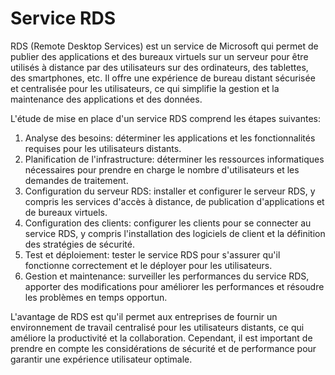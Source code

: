# Service RDS

RDS (Remote Desktop Services) est un service de Microsoft qui permet de publier des applications et des bureaux virtuels sur un serveur pour être utilisés à distance par des utilisateurs sur des ordinateurs, des tablettes, des smartphones, etc. Il offre une expérience de bureau distant sécurisée et centralisée pour les utilisateurs, ce qui simplifie la gestion et la maintenance des applications et des données.

L'étude de mise en place d'un service RDS comprend les étapes suivantes:

1. Analyse des besoins: déterminer les applications et les fonctionnalités requises pour les utilisateurs distants.
2. Planification de l'infrastructure: déterminer les ressources informatiques nécessaires pour prendre en charge le nombre d'utilisateurs et les demandes de traitement.
3. Configuration du serveur RDS: installer et configurer le serveur RDS, y compris les services d'accès à distance, de publication d'applications et de bureaux virtuels.
4. Configuration des clients: configurer les clients pour se connecter au service RDS, y compris l'installation des logiciels de client et la définition des stratégies de sécurité.
5. Test et déploiement: tester le service RDS pour s'assurer qu'il fonctionne correctement et le déployer pour les utilisateurs.
6. Gestion et maintenance: surveiller les performances du service RDS, apporter des modifications pour améliorer les performances et résoudre les problèmes en temps opportun.

L'avantage de RDS est qu'il permet aux entreprises de fournir un environnement de travail centralisé pour les utilisateurs distants, ce qui améliore la productivité et la collaboration. Cependant, il est important de prendre en compte les considérations de sécurité et de performance pour garantir une expérience utilisateur optimale.
